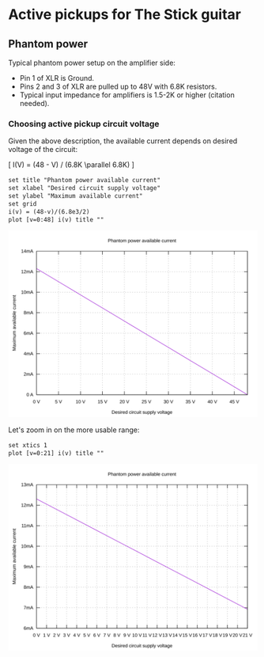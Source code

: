 <script src="https://cdn.mathjax.org/mathjax/latest/MathJax.js?config=TeX-AMS-MML_HTMLorMML" type="text/javascript"></script>

# Active pickups for The Stick guitar

## Phantom power

Typical phantom power setup on the amplifier side:

- Pin 1 of XLR is Ground.
- Pins 2 and 3 of XLR are pulled up to 48V with 6.8K resistors.
- Typical input impedance for amplifiers is 1.5-2K or higher (citation needed).

### Choosing active pickup circuit voltage

Given the above description, the available current depends on desired voltage of the circuit:

\[ I(V) = (48 - V) / (6.8K \parallel 6.8K) \]

```gnuplot
set title "Phantom power available current"
set xlabel "Desired circuit supply voltage"
set ylabel "Maximum available current"
set grid
i(v) = (48-v)/(6.8e3/2)
plot [v=0:48] i(v) title ""
```

![Phantom power available current for desired supply voltage 0V to 48V](phantom-power-current-vs-voltage-full.svg)

Let's zoom in on the more usable range:

```gnuplot
set xtics 1
plot [v=0:21] i(v) title ""
```

![Phantom power available current for desired supply voltage 0V to 21V](phantom-power-current-vs-voltage-zoom.svg)
